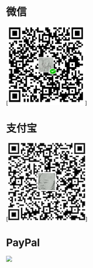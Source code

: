 # **微信**
[![](weixin.png)]


# **支付宝**
[![](alipay.png)]


# **PayPal**
[![](https://www.paypalobjects.com/webstatic/paypalme/images/pp_logo_small.png)](https://paypal.me/siddontang)




